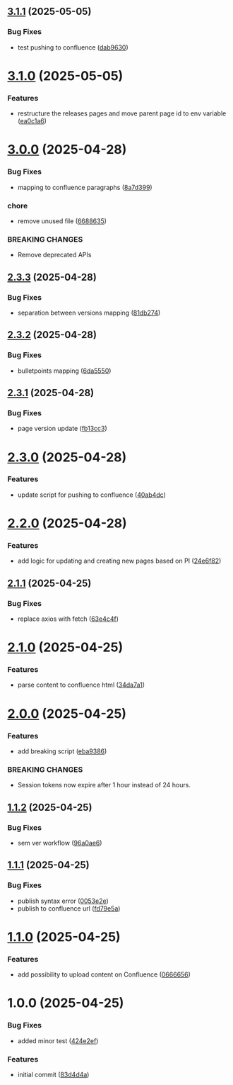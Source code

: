 ## [3.1.1](https://github.com/aarbanas/semantic-release-test/compare/v3.1.0...v3.1.1) (2025-05-05)


### Bug Fixes

* test pushing to confluence ([dab9630](https://github.com/aarbanas/semantic-release-test/commit/dab9630395434b90b426e543662bf3c16b838327))

# [3.1.0](https://github.com/aarbanas/semantic-release-test/compare/v3.0.0...v3.1.0) (2025-05-05)


### Features

* restructure the releases pages and move parent page id to env variable ([ea0c1a6](https://github.com/aarbanas/semantic-release-test/commit/ea0c1a69849f77f5f5e7b1e983207eb4066371e9))

# [3.0.0](https://github.com/aarbanas/semantic-release-test/compare/v2.3.3...v3.0.0) (2025-04-28)


### Bug Fixes

* mapping to confluence paragraphs ([8a7d399](https://github.com/aarbanas/semantic-release-test/commit/8a7d399ddc86edeb304396da3ada43644237a907))


### chore

* remove unused file ([6688635](https://github.com/aarbanas/semantic-release-test/commit/6688635b1bf24c047ccfb674f754a2e54bb50258))


### BREAKING CHANGES

* Remove deprecated APIs

## [2.3.3](https://github.com/aarbanas/semantic-release-test/compare/v2.3.2...v2.3.3) (2025-04-28)


### Bug Fixes

* separation between versions mapping ([81db274](https://github.com/aarbanas/semantic-release-test/commit/81db274d3289bf416727754f81b32dd08fbea1ee))

## [2.3.2](https://github.com/aarbanas/semantic-release-test/compare/v2.3.1...v2.3.2) (2025-04-28)


### Bug Fixes

* bulletpoints mapping ([6da5550](https://github.com/aarbanas/semantic-release-test/commit/6da5550cf7d475e82743b9944b50fd21ed460d31))

## [2.3.1](https://github.com/aarbanas/semantic-release-test/compare/v2.3.0...v2.3.1) (2025-04-28)


### Bug Fixes

* page version update ([fb13cc3](https://github.com/aarbanas/semantic-release-test/commit/fb13cc316828e113ebae41ac6335ef76e23de7a6))

# [2.3.0](https://github.com/aarbanas/semantic-release-test/compare/v2.2.0...v2.3.0) (2025-04-28)


### Features

* update script for pushing to confluence ([40ab4dc](https://github.com/aarbanas/semantic-release-test/commit/40ab4dc53695d81816412ed58cfc6d5220d997a9))

# [2.2.0](https://github.com/aarbanas/semantic-release-test/compare/v2.1.1...v2.2.0) (2025-04-28)


### Features

* add logic for updating and creating new pages based on PI ([24e6f82](https://github.com/aarbanas/semantic-release-test/commit/24e6f829712dbc11281de863480c17960a79761f))

## [2.1.1](https://github.com/aarbanas/semantic-release-test/compare/v2.1.0...v2.1.1) (2025-04-25)


### Bug Fixes

* replace axios with fetch ([63e4c4f](https://github.com/aarbanas/semantic-release-test/commit/63e4c4fbdfedccc8fce03a9dda4ddb3cbdaa2240))

# [2.1.0](https://github.com/aarbanas/semantic-release-test/compare/v2.0.0...v2.1.0) (2025-04-25)


### Features

* parse content to confluence html ([34da7a1](https://github.com/aarbanas/semantic-release-test/commit/34da7a1562e8b20d8eecf66a70ba731c65788b03))

# [2.0.0](https://github.com/aarbanas/semantic-release-test/compare/v1.1.2...v2.0.0) (2025-04-25)


### Features

* add breaking script ([eba9386](https://github.com/aarbanas/semantic-release-test/commit/eba93867fa4c4765c9ba1d0a6a6eb0ef419766df))


### BREAKING CHANGES

* Session tokens now expire after 1 hour instead of 24 hours.

## [1.1.2](https://github.com/aarbanas/semantic-release-test/compare/v1.1.1...v1.1.2) (2025-04-25)


### Bug Fixes

* sem ver workflow ([96a0ae6](https://github.com/aarbanas/semantic-release-test/commit/96a0ae6ca797e42d6d15db3433ed1c72ced153a2))

## [1.1.1](https://github.com/aarbanas/semantic-release-test/compare/v1.1.0...v1.1.1) (2025-04-25)


### Bug Fixes

* publish syntax error ([0053e2e](https://github.com/aarbanas/semantic-release-test/commit/0053e2e84d15549b82af77cf50824a9c42cfa6ea))
* publish to confluence url ([fd79e5a](https://github.com/aarbanas/semantic-release-test/commit/fd79e5ab7f947bf91c0507739061c9d573dc5c8c))

# [1.1.0](https://github.com/aarbanas/semantic-release-test/compare/v1.0.0...v1.1.0) (2025-04-25)


### Features

* add possibility to upload content on Confluence ([0666656](https://github.com/aarbanas/semantic-release-test/commit/0666656e453d14329bf1e8efcd58c81e6b9de29f))

# 1.0.0 (2025-04-25)


### Bug Fixes

* added minor test ([424e2ef](https://github.com/aarbanas/semantic-release-test/commit/424e2ef9a072f4e523d4a5aaef612c42479badd1))


### Features

* initial commit ([83d4d4a](https://github.com/aarbanas/semantic-release-test/commit/83d4d4a894eeb629cfcce30682a6beef259023aa))
